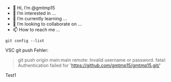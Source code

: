 - 👋 Hi, I’m @gmtmp15
- 👀 I’m interested in ...
- 🌱 I’m currently learning ...
- 💞️ I’m looking to collaborate on ...
- 📫 How to reach me ...

<!---
gmtmp15/gmtmp15 is a ✨ special ✨ repository because its `README.md` (this file) appears on your GitHub profile.
You can click the Preview link to take a look at your changes.
--->

```
git config --list
```

VSC 
git push <remote> <branch>
Fehler:
> git push origin main:main
remote: Invalid username or password.
fatal: Authentication failed for 'https://github.com/gmtmp15/gmtmp15.git/'

Test1


